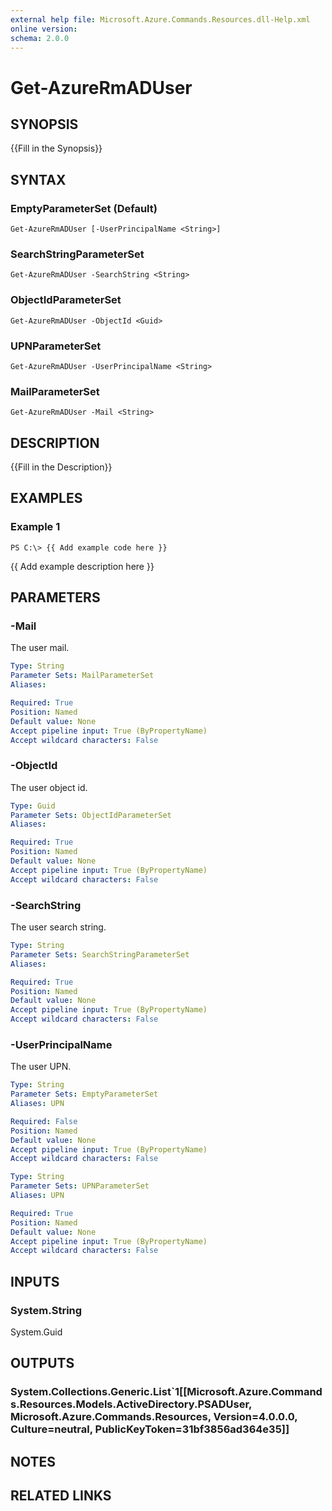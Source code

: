 ```yaml
---
external help file: Microsoft.Azure.Commands.Resources.dll-Help.xml
online version: 
schema: 2.0.0
---
```


# Get-AzureRmADUser

## SYNOPSIS
{{Fill in the Synopsis}}

## SYNTAX

### EmptyParameterSet (Default)
```
Get-AzureRmADUser [-UserPrincipalName <String>]
```

### SearchStringParameterSet
```
Get-AzureRmADUser -SearchString <String>
```

### ObjectIdParameterSet
```
Get-AzureRmADUser -ObjectId <Guid>
```

### UPNParameterSet
```
Get-AzureRmADUser -UserPrincipalName <String>
```

### MailParameterSet
```
Get-AzureRmADUser -Mail <String>
```

## DESCRIPTION
{{Fill in the Description}}

## EXAMPLES

### Example 1
```
PS C:\> {{ Add example code here }}
```

{{ Add example description here }}

## PARAMETERS

### -Mail
The user mail.

```yaml
Type: String
Parameter Sets: MailParameterSet
Aliases: 

Required: True
Position: Named
Default value: None
Accept pipeline input: True (ByPropertyName)
Accept wildcard characters: False
```

### -ObjectId
The user object id.

```yaml
Type: Guid
Parameter Sets: ObjectIdParameterSet
Aliases: 

Required: True
Position: Named
Default value: None
Accept pipeline input: True (ByPropertyName)
Accept wildcard characters: False
```

### -SearchString
The user search string.

```yaml
Type: String
Parameter Sets: SearchStringParameterSet
Aliases: 

Required: True
Position: Named
Default value: None
Accept pipeline input: True (ByPropertyName)
Accept wildcard characters: False
```

### -UserPrincipalName
The user UPN.

```yaml
Type: String
Parameter Sets: EmptyParameterSet
Aliases: UPN

Required: False
Position: Named
Default value: None
Accept pipeline input: True (ByPropertyName)
Accept wildcard characters: False
```

```yaml
Type: String
Parameter Sets: UPNParameterSet
Aliases: UPN

Required: True
Position: Named
Default value: None
Accept pipeline input: True (ByPropertyName)
Accept wildcard characters: False
```

## INPUTS

### System.String
System.Guid


## OUTPUTS

### System.Collections.Generic.List`1[[Microsoft.Azure.Commands.Resources.Models.ActiveDirectory.PSADUser, Microsoft.Azure.Commands.Resources, Version=4.0.0.0, Culture=neutral, PublicKeyToken=31bf3856ad364e35]]


## NOTES

## RELATED LINKS

